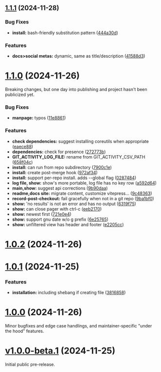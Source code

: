 ## [1.1.1](https://github.com/olets/git-activity/compare/v1.1.0...v1.1.1) (2024-11-28)


### Bug Fixes

* **install:** bash-friendly substitution pattern ([444a30d](https://github.com/olets/git-activity/commit/444a30de68338b6e1bd44eb57c89f177abc44167))


### Features

* **docs>social metas:** dynamic, same as title/description ([41588d3](https://github.com/olets/git-activity/commit/41588d3fd202b31fb2232947e30c8226ca7e8ce7))



# [1.1.0](https://github.com/olets/git-activity/compare/v1.0.2...v1.1.0) (2024-11-26)

Breaking changes, but one day into publishing and project hasn't been publicized yet.

### Bug Fixes

* **manpage:** typos ([11e8861](https://github.com/olets/git-activity/commit/11e8861d4e5724c1b88b82d867a0858c2bebceef))


### Features

* **check dependencies:** suggest installing coreutils when appropriate ([eaece88](https://github.com/olets/git-activity/commit/eaece88b8b3b6a94373fd0bd3eb90f4d6524bc60))
* **dependencies:** check for presence ([272773b](https://github.com/olets/git-activity/commit/272773b7c369314ef0b7b7f399d321fbf2995200))
* **GIT_ACTIVITY_LOG_FILE:** rename from GIT_ACTIVITY_CSV_PATH ([658f04c](https://github.com/olets/git-activity/commit/658f04c3b00fa06477d2f839d9ecce0da82f3d8e))
* **install:** can run from repo subdirectory ([7900c1e](https://github.com/olets/git-activity/commit/7900c1efd1201d35b2308abd9119689980d8e018))
* **install:** create post-merge hook ([972af34](https://github.com/olets/git-activity/commit/972af34728a03000394543bdc5687480e67f25f7))
* **install:** support per-repo install. adds --global flag ([0287484](https://github.com/olets/git-activity/commit/0287484059ecee2bdc8ec397a6a816752bb71906))
* **log file, show:** show's more portable, log file has no key row ([a592d64](https://github.com/olets/git-activity/commit/a592d64b009f9bd0e4583b1a6e3df74752bda28b))
* **main,show:** suggest api corrections ([9b90daa](https://github.com/olets/git-activity/commit/9b90daa02a705aad4dba401130c82c756264aea0))
* **readme,docs site:** migrate content, customize vitepress... ([9c48363](https://github.com/olets/git-activity/commit/9c4836379790772c2a6457c9a227f5072d762543))
* **record-post-checkout:** fail gracefully when not in a git repo ([9ba1bf0](https://github.com/olets/git-activity/commit/9ba1bf087e02a2981b62e8970d3bda6c79d8749d))
* **show:** 'no results' is not an error and has no output ([6319f75](https://github.com/olets/git-activity/commit/6319f7579f98036dd27e41dde1732970ae321821))
* **show:** can close pager with ctrl-c ([eeb2170](https://github.com/olets/git-activity/commit/eeb21701331a269c00cf21be476ddc1f173f7633))
* **show:** newest first ([721e0e4](https://github.com/olets/git-activity/commit/721e0e48883447a55b36762e80f690918f367d19))
* **show:** support gnu date w/o g prefix ([6e25765](https://github.com/olets/git-activity/commit/6e25765acb052713218964cd58ba56f9ea298042))
* **show:** unfiltered view has header and footer ([e2205cc](https://github.com/olets/git-activity/commit/e2205cc069251a0bbb84a3b80a3df7dd361de40b))



# [1.0.2](https://github.com/olets/git-activity/compare/v1.0.1...v1.0.2) (2024-11-26)



# [1.0.1](https://github.com/olets/git-activity/compare/v1.0.0...v1.0.1) (2024-11-25)


### Features

* **installation:** including shebang if creating file ([3816858](https://github.com/olets/git-activity/commit/3816858b7df60d3ecacb9a02479436dec68d1b56))



# [1.0.0](https://github.com/olets/git-activity/compare/v1.0.0-beta.1...v1.0.0) (2024-11-26)

Minor bugfixes and edge case handlings, and maintainer-specific "under the hood" features.


# [v1.0.0-beta.1](https://github.com/olets/git-random/compare/initial...v1.0.0-beta.1) (2024-11-25)

Initial public pre-release.
